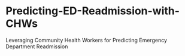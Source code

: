 # Predicting-ED-Readmission-with-CHWs
Leveraging Community Health Workers for Predicting Emergency Department Readmission
